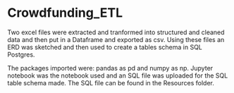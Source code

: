 # Crowdfunding_ETL
Two excel files were extracted and tranformed into structured and cleaned data and then put in a Dataframe and exported as csv. Using these files an ERD was sketched and then used to create a tables schema in SQL Postgres.

The packages imported were: pandas as pd and numpy as np. Jupyter notebook was the notebook used and an SQL file was uploaded for the SQL table schema made. The SQL file can be found in the Resources folder.
